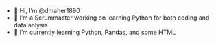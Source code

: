 - 👋 Hi, I’m @dmaher1890
- 👀 I’m a Scrummaster working on learning Python for both coding and data anlysis
- 🌱 I’m currently learning Python, Pandas, and some HTML
